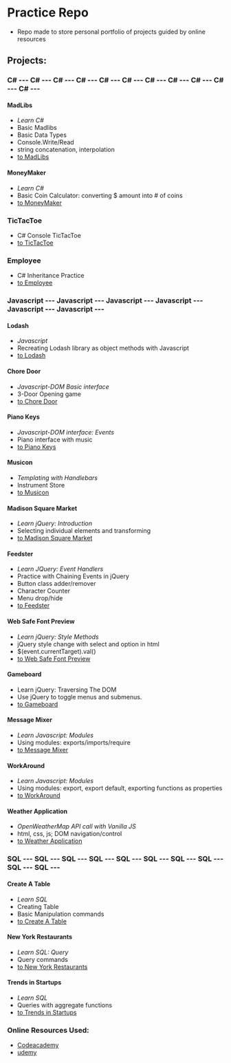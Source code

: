 # Practice Repo
- Repo made to store personal portfolio of projects guided by online resources

## Projects:

### C# --- C# --- C# --- C# --- C# --- C# --- C# --- C# --- C# --- C# --- C# --- 
#### MadLibs
- *Learn C#*
- Basic Madlibs
- Basic Data Types
- Console.Write/Read
- string concatenation, interpolation
- [to MadLibs](https://github.com/soohyeok/Practice/tree/master/MadLibs)
#### MoneyMaker
- *Learn C#*
- Basic Coin Calculator: converting $ amount into # of coins
- [to MoneyMaker](https://github.com/soohyeok/Practice/tree/master/MoneyMaker)
### TicTacToe
- C# Console TicTacToe
- [to TicTacToe](https://github.com/soohyeok/Practice/tree/master/TicTacToe)
### Employee
- C# Inheritance Practice
- [to Employee](https://github.com/soohyeok/Practice/tree/master/Employee)


### Javascript --- Javascript --- Javascript --- Javascript --- Javascript --- Javascript --- 
#### Lodash
- *Javascript*
- Recreating Lodash library as object methods with Javascript
- [to Lodash](https://github.com/soohyeok/Practice/tree/master/Lodash)
#### Chore Door
- *Javascript-DOM Basic interface*
- 3-Door Opening game
- [to Chore Door](https://github.com/soohyeok/Practice/tree/master/Chore%20Door)
#### Piano Keys
- *Javascript-DOM interface: Events*
- Piano interface with music
- [to Piano Keys](https://github.com/soohyeok/Practice/tree/master/Piano%20Keys)
#### Musicon
- *Templating with Handlebars*
- Instrument Store
- [to Musicon](https://github.com/soohyeok/Practice/tree/master/Musicon)
#### Madison Square Market
- *Learn jQuery: Introduction*
- Selecting individual elements and transforming
- [to Madison Square Market](https://github.com/soohyeok/Practice/tree/master/Madison%20Square%20Market)
#### Feedster
- *Learn JQuery: Event Handlers*
- Practice with Chaining Events in jQuery
- Button class adder/remover
- Character Counter
- Menu drop/hide
- [to Feedster](https://github.com/soohyeok/Practice/edit/master/Feedster)
#### Web Safe Font Preview
- *Learn jQuery: Style Methods*
- jQuery style change with select and option in html
- $(event.currentTarget).val()
- [to Web Safe Font Preview](https://github.com/soohyeok/Practice/tree/master/Web%20Safe%20Font%20Preview)
#### Gameboard
- Learn jQuery: Traversing The DOM
- Use jQuery to toggle menus and submenus.
- [to Gameboard](https://github.com/soohyeok/Practice/edit/master/Gameboard)
#### Message Mixer
- *Learn Javascript: Modules*
- Using modules: exports/imports/require
- [to Message Mixer](https://github.com/soohyeok/Practice/tree/master/Message%20Mixer)
#### WorkAround
- *Learn Javascript: Modules*
- Using modules: export, export default, exporting functions as properties
- [to WorkAround](https://github.com/soohyeok/Practice/tree/master/WorkAround)
#### Weather Application
- *OpenWeatherMap API call with Vanilla JS*
- html, css, js; DOM navigation/control
- [to Weather Application](https://github.com/soohyeok/Practice/tree/master/WeatherApplication)


### SQL --- SQL --- SQL --- SQL --- SQL --- SQL --- SQL --- SQL --- SQL --- SQL --- 
#### Create A Table
- *Learn SQL*
- Creating Table
- Basic Manipulation commands
- [to Create A Table](https://github.com/soohyeok/Practice/tree/master/Create%20A%20Table)
#### New York Restaurants
- *Learn SQL: Query*
- Query commands
- [to New York Restaurants](https://github.com/soohyeok/Practice/tree/master/New%20York%20Restaurants)
#### Trends in Startups
- *Learn SQL*
- Queries with aggregate functions
- [to Trends in Startups](https://github.com/soohyeok/Practice/tree/master/Trends%20in%20Startups)




### Online Resources Used:
- [Codeacademy](http://ssqt.co/mQfdNdy)
- [udemy](https://www.udemy.com)
<!---
#### Project Title
- Description
- [to Repo]()
-->

